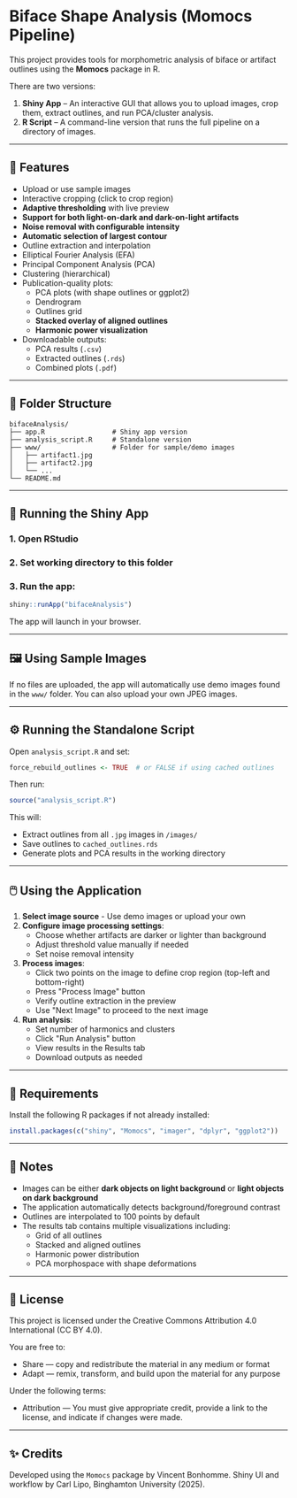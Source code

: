 # Biface Shape Analysis (Momocs Pipeline)

This project provides tools for morphometric analysis of biface or artifact outlines using the **Momocs** package in R.

There are two versions:
1. **Shiny App** – An interactive GUI that allows you to upload images, crop them, extract outlines, and run PCA/cluster analysis.
2. **R Script** – A command-line version that runs the full pipeline on a directory of images.

---

## 📆 Features

- Upload or use sample images
- Interactive cropping (click to crop region)
- **Adaptive thresholding** with live preview
- **Support for both light-on-dark and dark-on-light artifacts**
- **Noise removal with configurable intensity**
- **Automatic selection of largest contour**
- Outline extraction and interpolation
- Elliptical Fourier Analysis (EFA)
- Principal Component Analysis (PCA)
- Clustering (hierarchical)
- Publication-quality plots:
  - PCA plots (with shape outlines or ggplot2)
  - Dendrogram
  - Outlines grid
  - **Stacked overlay of aligned outlines**
  - **Harmonic power visualization**
- Downloadable outputs:
  - PCA results (`.csv`)
  - Extracted outlines (`.rds`)
  - Combined plots (`.pdf`)

---

## 📁 Folder Structure

```
bifaceAnalysis/
├── app.R                 # Shiny app version
├── analysis_script.R     # Standalone version
├── www/                  # Folder for sample/demo images
│   ├── artifact1.jpg
│   ├── artifact2.jpg
│   └── ...
└── README.md
```

---

## 🚀 Running the Shiny App

### 1. Open RStudio  
### 2. Set working directory to this folder  
### 3. Run the app:
```r
shiny::runApp("bifaceAnalysis")
```
The app will launch in your browser.

---

## 🖼️ Using Sample Images

If no files are uploaded, the app will automatically use demo images found in the `www/` folder. You can also upload your own JPEG images.

---

## ⚙️ Running the Standalone Script

Open `analysis_script.R` and set:
```r
force_rebuild_outlines <- TRUE  # or FALSE if using cached outlines
```
Then run:
```r
source("analysis_script.R")
```
This will:
- Extract outlines from all `.jpg` images in `/images/`
- Save outlines to `cached_outlines.rds`
- Generate plots and PCA results in the working directory

---

## 🖱️ Using the Application

1. **Select image source** - Use demo images or upload your own
2. **Configure image processing settings**:
   - Choose whether artifacts are darker or lighter than background
   - Adjust threshold value manually if needed
   - Set noise removal intensity
3. **Process images**:
   - Click two points on the image to define crop region (top-left and bottom-right)
   - Press "Process Image" button
   - Verify outline extraction in the preview
   - Use "Next Image" to proceed to the next image
4. **Run analysis**:
   - Set number of harmonics and clusters
   - Click "Run Analysis" button
   - View results in the Results tab
   - Download outputs as needed

---

## 🤩 Requirements

Install the following R packages if not already installed:
```r
install.packages(c("shiny", "Momocs", "imager", "dplyr", "ggplot2"))
```

---

## 📝 Notes

- Images can be either **dark objects on light background** or **light objects on dark background**
- The application automatically detects background/foreground contrast
- Outlines are interpolated to 100 points by default
- The results tab contains multiple visualizations including:
  - Grid of all outlines
  - Stacked and aligned outlines
  - Harmonic power distribution
  - PCA morphospace with shape deformations

---

## 📄 License

This project is licensed under the Creative Commons Attribution 4.0 International (CC BY 4.0).

You are free to:
- Share — copy and redistribute the material in any medium or format
- Adapt — remix, transform, and build upon the material for any purpose

Under the following terms:
- Attribution — You must give appropriate credit, provide a link to the license, and indicate if changes were made.

---

## ✨ Credits

Developed using the `Momocs` package by Vincent Bonhomme.
Shiny UI and workflow by Carl Lipo, Binghamton University (2025).